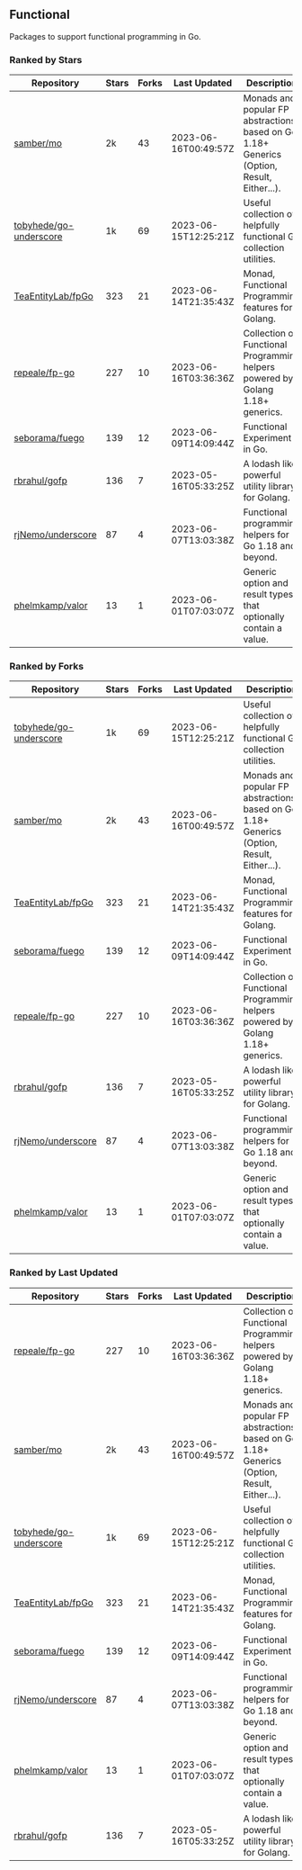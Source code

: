 ## Functional

Packages to support functional programming in Go.

### Ranked by Stars

| Repository | Stars | Forks | Last Updated | Description | 
|------------|-------|-------|--------------|-------------|
| [samber/mo](https://github.com/samber/mo) | 2k | 43 | 2023-06-16T00:49:57Z |  Monads and popular FP abstractions, based on Go 1.18+ Generics (Option, Result, Either...). |
| [tobyhede/go-underscore](https://github.com/tobyhede/go-underscore) | 1k | 69 | 2023-06-15T12:25:21Z |  Useful collection of helpfully functional Go collection utilities. |
| [TeaEntityLab/fpGo](https://github.com/TeaEntityLab/fpGo) | 323 | 21 | 2023-06-14T21:35:43Z |  Monad, Functional Programming features for Golang. |
| [repeale/fp-go](https://github.com/repeale/fp-go) | 227 | 10 | 2023-06-16T03:36:36Z |  Collection of Functional Programming helpers powered by Golang 1.18+ generics. |
| [seborama/fuego](https://github.com/seborama/fuego) | 139 | 12 | 2023-06-09T14:09:44Z |  Functional Experiment in Go. |
| [rbrahul/gofp](https://github.com/rbrahul/gofp) | 136 | 7 | 2023-05-16T05:33:25Z |  A lodash like powerful utility library for Golang. |
| [rjNemo/underscore](https://github.com/rjNemo/underscore) | 87 | 4 | 2023-06-07T13:03:38Z |  Functional programming helpers for Go 1.18 and beyond. |
| [phelmkamp/valor](https://github.com/phelmkamp/valor) | 13 | 1 | 2023-06-01T07:03:07Z |  Generic option and result types that optionally contain a value. |

### Ranked by Forks

| Repository | Stars | Forks | Last Updated | Description | 
|------------|-------|-------|--------------|-------------|
| [tobyhede/go-underscore](https://github.com/tobyhede/go-underscore) | 1k | 69 | 2023-06-15T12:25:21Z |  Useful collection of helpfully functional Go collection utilities. |
| [samber/mo](https://github.com/samber/mo) | 2k | 43 | 2023-06-16T00:49:57Z |  Monads and popular FP abstractions, based on Go 1.18+ Generics (Option, Result, Either...). |
| [TeaEntityLab/fpGo](https://github.com/TeaEntityLab/fpGo) | 323 | 21 | 2023-06-14T21:35:43Z |  Monad, Functional Programming features for Golang. |
| [seborama/fuego](https://github.com/seborama/fuego) | 139 | 12 | 2023-06-09T14:09:44Z |  Functional Experiment in Go. |
| [repeale/fp-go](https://github.com/repeale/fp-go) | 227 | 10 | 2023-06-16T03:36:36Z |  Collection of Functional Programming helpers powered by Golang 1.18+ generics. |
| [rbrahul/gofp](https://github.com/rbrahul/gofp) | 136 | 7 | 2023-05-16T05:33:25Z |  A lodash like powerful utility library for Golang. |
| [rjNemo/underscore](https://github.com/rjNemo/underscore) | 87 | 4 | 2023-06-07T13:03:38Z |  Functional programming helpers for Go 1.18 and beyond. |
| [phelmkamp/valor](https://github.com/phelmkamp/valor) | 13 | 1 | 2023-06-01T07:03:07Z |  Generic option and result types that optionally contain a value. |

### Ranked by Last Updated

| Repository | Stars | Forks | Last Updated | Description | 
|------------|-------|-------|--------------|-------------|
| [repeale/fp-go](https://github.com/repeale/fp-go) | 227 | 10 | 2023-06-16T03:36:36Z |  Collection of Functional Programming helpers powered by Golang 1.18+ generics. |
| [samber/mo](https://github.com/samber/mo) | 2k | 43 | 2023-06-16T00:49:57Z |  Monads and popular FP abstractions, based on Go 1.18+ Generics (Option, Result, Either...). |
| [tobyhede/go-underscore](https://github.com/tobyhede/go-underscore) | 1k | 69 | 2023-06-15T12:25:21Z |  Useful collection of helpfully functional Go collection utilities. |
| [TeaEntityLab/fpGo](https://github.com/TeaEntityLab/fpGo) | 323 | 21 | 2023-06-14T21:35:43Z |  Monad, Functional Programming features for Golang. |
| [seborama/fuego](https://github.com/seborama/fuego) | 139 | 12 | 2023-06-09T14:09:44Z |  Functional Experiment in Go. |
| [rjNemo/underscore](https://github.com/rjNemo/underscore) | 87 | 4 | 2023-06-07T13:03:38Z |  Functional programming helpers for Go 1.18 and beyond. |
| [phelmkamp/valor](https://github.com/phelmkamp/valor) | 13 | 1 | 2023-06-01T07:03:07Z |  Generic option and result types that optionally contain a value. |
| [rbrahul/gofp](https://github.com/rbrahul/gofp) | 136 | 7 | 2023-05-16T05:33:25Z |  A lodash like powerful utility library for Golang. |

